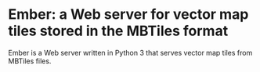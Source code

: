 # Ember: a Web server for vector map tiles stored in the MBTiles format

Ember is a Web server written in Python 3 that serves vector map tiles from MBTiles files.
